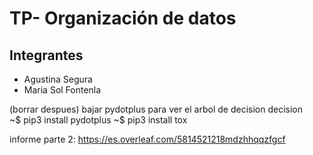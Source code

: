 # TP- Organización de datos

## Integrantes
  * Agustina Segura
  * Maria Sol Fontenla  

(borrar despues)
bajar pydotplus para ver el arbol de decision decision  
~$ pip3 install pydotplus
~$ pip3 install tox

informe parte 2:
https://es.overleaf.com/5814521218mdzhhqqzfgcf
